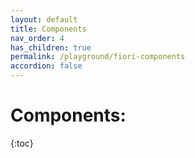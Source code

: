 ```yaml
---
layout: default
title: Components
nav_order: 4
has_children: true
permalink: /playground/fiori-components
accordion: false
---
```


# Components:
{:toc}